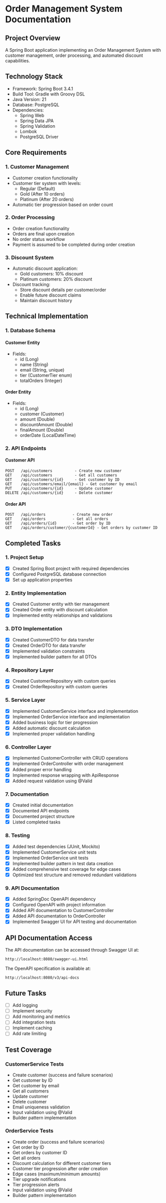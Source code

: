 # Order Management System Documentation

## Project Overview
A Spring Boot application implementing an Order Management System with customer management, order processing, and automated discount capabilities.

## Technology Stack
- Framework: Spring Boot 3.4.1
- Build Tool: Gradle with Groovy DSL
- Java Version: 21
- Database: PostgreSQL
- Dependencies:
  - Spring Web
  - Spring Data JPA
  - Spring Validation
  - Lombok
  - PostgreSQL Driver

## Core Requirements

### 1. Customer Management
- Customer creation functionality
- Customer tier system with levels:
  - Regular (Default)
  - Gold (After 10 orders)
  - Platinum (After 20 orders)
- Automatic tier progression based on order count

### 2. Order Processing
- Order creation functionality
- Orders are final upon creation
- No order status workflow
- Payment is assumed to be completed during order creation

### 3. Discount System
- Automatic discount application:
  - Gold customers: 10% discount
  - Platinum customers: 20% discount
- Discount tracking:
  - Store discount details per customer/order
  - Enable future discount claims
  - Maintain discount history

## Technical Implementation

### 1. Database Schema
#### Customer Entity
- Fields:
  - id (Long)
  - name (String)
  - email (String, unique)
  - tier (CustomerTier enum)
  - totalOrders (Integer)

#### Order Entity
- Fields:
  - id (Long)
  - customer (Customer)
  - amount (Double)
  - discountAmount (Double)
  - finalAmount (Double)
  - orderDate (LocalDateTime)

### 2. API Endpoints

#### Customer API
```
POST   /api/customers          - Create new customer
GET    /api/customers          - Get all customers
GET    /api/customers/{id}     - Get customer by ID
GET    /api/customers/email/{email} - Get customer by email
PUT    /api/customers/{id}     - Update customer
DELETE /api/customers/{id}     - Delete customer
```

#### Order API
```
POST   /api/orders            - Create new order
GET    /api/orders            - Get all orders
GET    /api/orders/{id}       - Get order by ID
GET    /api/orders/customer/{customerId} - Get orders by customer ID
```

## Completed Tasks

### 1. Project Setup
- [x] Created Spring Boot project with required dependencies
- [x] Configured PostgreSQL database connection
- [x] Set up application properties

### 2. Entity Implementation
- [x] Created Customer entity with tier management
- [x] Created Order entity with discount calculation
- [x] Implemented entity relationships and validations

### 3. DTO Implementation
- [x] Created CustomerDTO for data transfer
- [x] Created OrderDTO for data transfer
- [x] Implemented validation constraints
- [x] Implemented builder pattern for all DTOs

### 4. Repository Layer
- [x] Created CustomerRepository with custom queries
- [x] Created OrderRepository with custom queries

### 5. Service Layer
- [x] Implemented CustomerService interface and implementation
- [x] Implemented OrderService interface and implementation
- [x] Added business logic for tier progression
- [x] Added automatic discount calculation
- [x] Implemented proper validation handling

### 6. Controller Layer
- [x] Implemented CustomerController with CRUD operations
- [x] Implemented OrderController with order management
- [x] Added proper error handling
- [x] Implemented response wrapping with ApiResponse
- [x] Added request validation using @Valid

### 7. Documentation
- [x] Created initial documentation
- [x] Documented API endpoints
- [x] Documented project structure
- [x] Listed completed tasks

### 8. Testing
- [x] Added test dependencies (JUnit, Mockito)
- [x] Implemented CustomerService unit tests
- [x] Implemented OrderService unit tests
- [x] Implemented builder pattern in test data creation
- [x] Added comprehensive test coverage for edge cases
- [x] Optimized test structure and removed redundant validations

### 9. API Documentation
- [x] Added SpringDoc OpenAPI dependency
- [x] Configured OpenAPI with project information
- [x] Added API documentation to CustomerController
- [x] Added API documentation to OrderController
- [x] Implemented Swagger UI for API testing and documentation

## API Documentation Access
The API documentation can be accessed through Swagger UI at:
```
http://localhost:8080/swagger-ui.html
```

The OpenAPI specification is available at:
```
http://localhost:8080/v3/api-docs
```

## Future Tasks
- [ ] Add logging
- [ ] Implement security
- [ ] Add monitoring and metrics
- [ ] Add integration tests
- [ ] Implement caching
- [ ] Add rate limiting

## Test Coverage

### CustomerService Tests
- Create customer (success and failure scenarios)
- Get customer by ID
- Get customer by email
- Get all customers
- Update customer
- Delete customer
- Email uniqueness validation
- Input validation using @Valid
- Builder pattern implementation

### OrderService Tests
- Create order (success and failure scenarios)
- Get order by ID
- Get orders by customer ID
- Get all orders
- Discount calculation for different customer tiers
- Customer tier progression after order creation
- Edge cases (maximum/minimum amounts)
- Tier upgrade notifications
- Tier progression alerts
- Input validation using @Valid
- Builder pattern implementation 